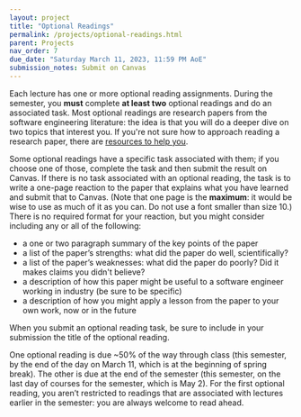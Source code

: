 ```yaml
---
layout: project
title: "Optional Readings"
permalink: /projects/optional-readings.html
parent: Projects
nav_order: 7
due_date: "Saturday March 11, 2023, 11:59 PM AoE"
submission_notes: Submit on Canvas
---
```


Each lecture has one or more optional reading assignments.
During the semester, you **must** complete **at least two** optional readings and do
an associated task. Most optional readings are research papers from
the software engineering literature: the idea is that you will do a
deeper dive on two topics that interest you. If you're not sure how to
approach reading a research paper, there are [resources to help you](../tutorials/how-to-read-a-paper.md).

Some optional readings have a specific task associated with them; if
you choose one of those, complete the task and then submit the result
on Canvas. If there is no task associated with an optional reading,
the task is to write a one-page reaction to the paper that explains what you
have learned and submit that to Canvas. (Note that one page is the **maximum**:
it would be wise to use as much of it as you can. Do not use a font smaller than size
10.)
There is no required format for your reaction, but you might
consider including any or all of the following:
* a one or two paragraph summary of the key points of the paper
* a list of the paper’s strengths: what did the paper do well, scientifically?
* a list of the paper’s weaknesses: what did the paper do poorly? Did it makes claims you didn't believe?
* a description of how this paper might be useful to a software engineer working in industry (be sure to be specific)
* a description of how you might apply a lesson from the paper to your own work, now or in the future

When you submit an optional reading task, be sure to include in your submission the title
of the optional reading.

One optional reading is due ~50% of the way through class (this semester,
by the end of the day on March 11, which is at the beginning of spring break).
The other is due at the end of the
semester (this semester, on the last day of courses for the semester, which is May 2).
For the first optional reading, you aren’t restricted to
readings that are associated with lectures earlier in the semester:
you are always welcome to read ahead.